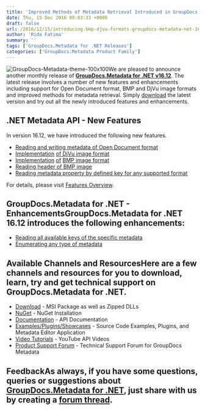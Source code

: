 ```yaml
---
title: 'Improved Methods of Metadata Retrieval Introduced in GroupDocs.Metadata for .NET 16.12'
date: Thu, 15 Dec 2016 09:03:33 +0000
draft: false
url: /2016/12/15/introducing-bmp-djvu-formats-groupdocs-metadata-net-16-12/
author: 'Rida Fatima'
summary: ''
tags: ['GroupDocs.Metadata for .NET Releases']
categories: ['GroupDocs.Metadata Product Family']
---
```


![](http://blog.groupdocs.com/wp-content/uploads/sites/4/2017/06/groupdocs-metadata-net.png "GroupDocs-Metadata-theme-100x100")We are pleased to announce another monthly release of **[GroupDocs.Metadata for .NET v16.12](http://www.groupdocs.com/products/metadata/net "GroupDocs.Metadata")**. The latest release involves a number of new features and enhancements including support for Open Document format, BMP and DjVu image formats and improved methods for metadata retrieval. Simply [download](http://downloads.groupdocs.com/metadata/net/new-releases/groupdocs.metadata-for-.net-16.12.0/ "GroupDocs.Metadata Download") the latest version and try out all the newly introduced features and enhancements.

## .NET Metadata API - New Features

In version 16.12, we have introduced the following new features.

*   [Reading and writing metadata of Open Document format](https://docs.groupdocs.com/metadata/net "ODF format")
*   [Implementation](https://docs.groupdocs.com/metadata/net "DjVu image format detection") [of DjVu image format](https://docs.groupdocs.com/metadata/net "DjVu image format detection")
*   [Implementation](https://docs.groupdocs.com/metadata/net "DjVu image format detection") [of](https://docs.groupdocs.com/metadata/net "DjVu image format detection") [BMP image format](https://docs.groupdocs.com/metadata/net "BMP image format detection")
*   [Reading header of BMP image](https://docs.groupdocs.com/metadata/net "BMP image format detection")
*   [Reading metadata property by defined key for any supported format](https://docs.groupdocs.com/metadata/net "Read defined key")

For details, please visit [Features Overview](http://www.groupdocs.com/docs/display/metadatanet/Features+Overview).

## GroupDocs.Metadata for .NET - EnhancementsGroupDocs.Metadata for .NET 16.12 introduces the following enhancements:

*   [Reading all available keys of the specific metadata](https://docs.groupdocs.com/metadata/net "Reading keys of metadata")
*   [Enumerating any type of metadata](https://docs.groupdocs.com/metadata/net "Metadata Enumeration")

## Available Channels and ResourcesHere are a few channels and resources for you to download, learn, try and get technical support on GroupDocs.Metadata for .NET.

*   [Download](http://downloads.groupdocs.com/metadata/net "GroupDocs.Metadata MSI") - MSI Package as well as Zipped DLLs
*   [NuGet](https://www.nuget.org/packages/groupdocs-metadata-dotnet/16.12.0 "GroupDocs.Metadata Nuget Package") - NuGet Installation
*   [Documentation](http://www.groupdocs.com/docs/display/metadatanet/Getting+Started "Metadata API documentation") - API Documentation
*   [Examples/Plugins/Showcases](https://github.com/groupdocs-metadata/GroupDocs.Metadata-for-.NET/tree/master/Examples "How to use Metadata API") - Source Code Examples, Plugins, and Metadata Editor Application
*   [Video Tutorials](https://www.youtube.com/channel/UCkOlPEPh0oljoESrmKP6l4g "Metadata API YouTube Tutorials") - YouTube API Videos
*   [Product Support Forum](http://www.groupdocs.com/Community/forums/groupdocs.metadata-product-family/48/showforum.aspx) - Technical Support Forum for GroupDocs Metadata

## FeedbackAs always, if you have some questions, queries or suggestions about [GroupDocs.Metadata for .NET](http://www.groupdocs.com/products/metadata/net ".NET Metadata API"), just share with us by creating a [forum thread](http://www.groupdocs.com/Community/forums/groupdocs.metadata-product-family/48/showforum.aspx).





